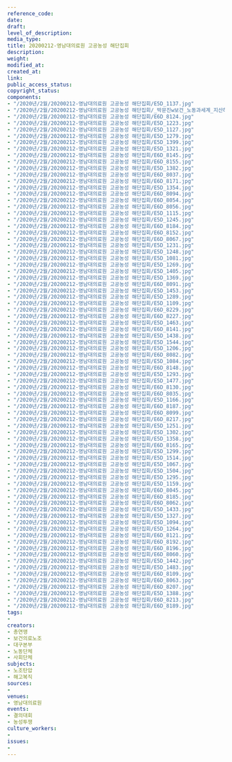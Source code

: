 ```yaml
---
reference_code: 
date: 
draft: 
level_of_description: 
media_type: 
title: 20200212-영남대의료원 고공농성 해단집회
description: 
weight: 
modified_at: 
created_at: 
link: 
public_access_status: 
copyright_status: 
components:
- "/2020년/2월/20200212-영남대의료원 고공농성 해단집회/E5D_1137.jpg"
- "/2020년/2월/20200212-영남대의료원 고공농성 해단집회/_박문진w보건_노동과세계_지산하(보건).JPG"
- "/2020년/2월/20200212-영남대의료원 고공농성 해단집회/E6D_8124.jpg"
- "/2020년/2월/20200212-영남대의료원 고공농성 해단집회/E5D_1223.jpg"
- "/2020년/2월/20200212-영남대의료원 고공농성 해단집회/E5D_1127.jpg"
- "/2020년/2월/20200212-영남대의료원 고공농성 해단집회/E5D_1279.jpg"
- "/2020년/2월/20200212-영남대의료원 고공농성 해단집회/E5D_1399.jpg"
- "/2020년/2월/20200212-영남대의료원 고공농성 해단집회/E5D_1321.jpg"
- "/2020년/2월/20200212-영남대의료원 고공농성 해단집회/E6D_8145.jpg"
- "/2020년/2월/20200212-영남대의료원 고공농성 해단집회/E6D_8155.jpg"
- "/2020년/2월/20200212-영남대의료원 고공농성 해단집회/E5D_1382.jpg"
- "/2020년/2월/20200212-영남대의료원 고공농성 해단집회/E6D_8037.jpg"
- "/2020년/2월/20200212-영남대의료원 고공농성 해단집회/E6D_8171.jpg"
- "/2020년/2월/20200212-영남대의료원 고공농성 해단집회/E5D_1354.jpg"
- "/2020년/2월/20200212-영남대의료원 고공농성 해단집회/E6D_8094.jpg"
- "/2020년/2월/20200212-영남대의료원 고공농성 해단집회/E6D_8054.jpg"
- "/2020년/2월/20200212-영남대의료원 고공농성 해단집회/E6D_8056.jpg"
- "/2020년/2월/20200212-영남대의료원 고공농성 해단집회/E5D_1115.jpg"
- "/2020년/2월/20200212-영남대의료원 고공농성 해단집회/E5D_1245.jpg"
- "/2020년/2월/20200212-영남대의료원 고공농성 해단집회/E6D_8184.jpg"
- "/2020년/2월/20200212-영남대의료원 고공농성 해단집회/E6D_8152.jpg"
- "/2020년/2월/20200212-영남대의료원 고공농성 해단집회/E6D_8067.jpg"
- "/2020년/2월/20200212-영남대의료원 고공농성 해단집회/E5D_1231.jpg"
- "/2020년/2월/20200212-영남대의료원 고공농성 해단집회/E5D_1248.jpg"
- "/2020년/2월/20200212-영남대의료원 고공농성 해단집회/E5D_1081.jpg"
- "/2020년/2월/20200212-영남대의료원 고공농성 해단집회/E5D_1269.jpg"
- "/2020년/2월/20200212-영남대의료원 고공농성 해단집회/E5D_1405.jpg"
- "/2020년/2월/20200212-영남대의료원 고공농성 해단집회/E5D_1369.jpg"
- "/2020년/2월/20200212-영남대의료원 고공농성 해단집회/E6D_8091.jpg"
- "/2020년/2월/20200212-영남대의료원 고공농성 해단집회/E5D_1453.jpg"
- "/2020년/2월/20200212-영남대의료원 고공농성 해단집회/E5D_1289.jpg"
- "/2020년/2월/20200212-영남대의료원 고공농성 해단집회/E5D_1109.jpg"
- "/2020년/2월/20200212-영남대의료원 고공농성 해단집회/E6D_8229.jpg"
- "/2020년/2월/20200212-영남대의료원 고공농성 해단집회/E6D_8227.jpg"
- "/2020년/2월/20200212-영남대의료원 고공농성 해단집회/E5D_1463.jpg"
- "/2020년/2월/20200212-영남대의료원 고공농성 해단집회/E6D_8141.jpg"
- "/2020년/2월/20200212-영남대의료원 고공농성 해단집회/E5D_1438.jpg"
- "/2020년/2월/20200212-영남대의료원 고공농성 해단집회/E5D_1544.jpg"
- "/2020년/2월/20200212-영남대의료원 고공농성 해단집회/E5D_1206.jpg"
- "/2020년/2월/20200212-영남대의료원 고공농성 해단집회/E6D_8082.jpg"
- "/2020년/2월/20200212-영남대의료원 고공농성 해단집회/E5D_1084.jpg"
- "/2020년/2월/20200212-영남대의료원 고공농성 해단집회/E6D_8148.jpg"
- "/2020년/2월/20200212-영남대의료원 고공농성 해단집회/E5D_1293.jpg"
- "/2020년/2월/20200212-영남대의료원 고공농성 해단집회/E5D_1477.jpg"
- "/2020년/2월/20200212-영남대의료원 고공농성 해단집회/E6D_8130.jpg"
- "/2020년/2월/20200212-영남대의료원 고공농성 해단집회/E6D_8035.jpg"
- "/2020년/2월/20200212-영남대의료원 고공농성 해단집회/E5D_1166.jpg"
- "/2020년/2월/20200212-영남대의료원 고공농성 해단집회/E6D_8187.jpg"
- "/2020년/2월/20200212-영남대의료원 고공농성 해단집회/E6D_8099.jpg"
- "/2020년/2월/20200212-영남대의료원 고공농성 해단집회/E6D_8217.jpg"
- "/2020년/2월/20200212-영남대의료원 고공농성 해단집회/E5D_1251.jpg"
- "/2020년/2월/20200212-영남대의료원 고공농성 해단집회/E5D_1302.jpg"
- "/2020년/2월/20200212-영남대의료원 고공농성 해단집회/E5D_1358.jpg"
- "/2020년/2월/20200212-영남대의료원 고공농성 해단집회/E6D_8165.jpg"
- "/2020년/2월/20200212-영남대의료원 고공농성 해단집회/E5D_1299.jpg"
- "/2020년/2월/20200212-영남대의료원 고공농성 해단집회/E5D_1514.jpg"
- "/2020년/2월/20200212-영남대의료원 고공농성 해단집회/E5D_1067.jpg"
- "/2020년/2월/20200212-영남대의료원 고공농성 해단집회/E5D_1504.jpg"
- "/2020년/2월/20200212-영남대의료원 고공농성 해단집회/E5D_1295.jpg"
- "/2020년/2월/20200212-영남대의료원 고공농성 해단집회/E5D_1159.jpg"
- "/2020년/2월/20200212-영남대의료원 고공농성 해단집회/E6D_8045.jpg"
- "/2020년/2월/20200212-영남대의료원 고공농성 해단집회/E6D_8185.jpg"
- "/2020년/2월/20200212-영남대의료원 고공농성 해단집회/E6D_8062.jpg"
- "/2020년/2월/20200212-영남대의료원 고공농성 해단집회/E5D_1433.jpg"
- "/2020년/2월/20200212-영남대의료원 고공농성 해단집회/E5D_1327.jpg"
- "/2020년/2월/20200212-영남대의료원 고공농성 해단집회/E5D_1094.jpg"
- "/2020년/2월/20200212-영남대의료원 고공농성 해단집회/E5D_1264.jpg"
- "/2020년/2월/20200212-영남대의료원 고공농성 해단집회/E6D_8121.jpg"
- "/2020년/2월/20200212-영남대의료원 고공농성 해단집회/E6D_8192.jpg"
- "/2020년/2월/20200212-영남대의료원 고공농성 해단집회/E6D_8196.jpg"
- "/2020년/2월/20200212-영남대의료원 고공농성 해단집회/E6D_8060.jpg"
- "/2020년/2월/20200212-영남대의료원 고공농성 해단집회/E5D_1442.jpg"
- "/2020년/2월/20200212-영남대의료원 고공농성 해단집회/E5D_1483.jpg"
- "/2020년/2월/20200212-영남대의료원 고공농성 해단집회/E6D_8109.jpg"
- "/2020년/2월/20200212-영남대의료원 고공농성 해단집회/E6D_8063.jpg"
- "/2020년/2월/20200212-영남대의료원 고공농성 해단집회/E6D_8207.jpg"
- "/2020년/2월/20200212-영남대의료원 고공농성 해단집회/E5D_1388.jpg"
- "/2020년/2월/20200212-영남대의료원 고공농성 해단집회/E6D_8213.jpg"
- "/2020년/2월/20200212-영남대의료원 고공농성 해단집회/E6D_8189.jpg"
tags:
- 
creators:
- 총연맹
- 보건의료노조
- 대구본부
- 노동단체
- 사회단체
subjects:
- 노조탄압
- 해고복직
sources:
- 
venues:
- 영남대의료원
events:
- 결의대회
- 농성투쟁
culture_workers:
- 
issues:
- 
---
```

